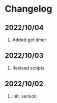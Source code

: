 # Changelog

## 2022/10/04
1. Added get timer

## 2022/10/03
1. Revised scripts

## 2022/10/02
1. init. version


